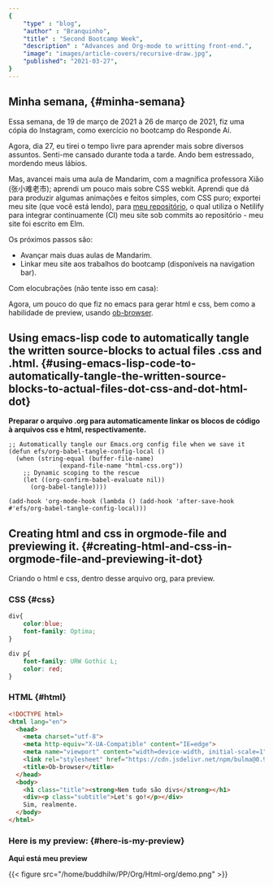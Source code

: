 ```yaml
---
{
	"type" : "blog",
	"author" : "Branquinho",
	"title" : "Second Bootcamp Week",
	"description" : "Advances and Org-mode to writting front-end.",
	"image": "images/article-covers/recursive-draw.jpg",
	"published": "2021-03-27",
}
---
```


## Minha semana, {#minha-semana}

Essa semana, de  19 de  março de 2021  à 26 de março de 2021, fiz uma cópia do Instagram, como exercício no bootcamp do Responde Aí.

Agora, dia 27, eu tirei o tempo livre para aprender mais sobre diversos assuntos. Senti-me cansado durante toda a tarde. Ando bem estressado, mordendo meus lábios. 

Mas, avancei mais uma aula de Mandarim, com a magnífica professora Xiǎo (张小难老市); aprendi um pouco mais sobre CSS webkit. Aprendi que dá para produzir algumas animações e feitos simples, com CSS puro; exportei meu site (que você está lendo), para [meu repositório](https://github.com/BuddhiLW/elm-pages-starter), o qual utiliza o Netilify para integrar continuamente (CI) meu site sob commits ao repositório - meu site foi escrito em Elm.

Os próximos passos são:

-   Avançar mais duas aulas de Mandarim.
-   Linkar meu site aos trabalhos do bootcamp (disponíveis na navigation bar).

<!-- Algumas coisas maneira que podem ser feitas com CSS, no presente. -->

<!-- Com Bulma: -->

<!-- <\!-- <button class="button is-loading"> -\-> -->
<!-- <\!--   Loading button -\-> -->
<!-- <\!-- </button> -\-> -->

<!-- {{< figure src="./button.gif" >}} -->

Com elocubrações (não tente isso em casa):

<!-- <script src="https://cpwebassets.codepen.io/assets/editor/iframe/iframeRefreshCSS-4793b73c6332f7f14a9b6bba5d5e62748e9d1bd0b5c52d7af6376f3d1c625d7e.js"></script> -->

Agora, um pouco do que fiz no emacs para gerar html e css, bem como a habilidade de preview, usando [ob-browser](https://github.com/krisajenkins/ob-browser).


## Using emacs-lisp code to automatically tangle the written source-blocks to actual files .css and .html. {#using-emacs-lisp-code-to-automatically-tangle-the-written-source-blocks-to-actual-files-dot-css-and-dot-html-dot}

**Preparar o arquivo .org para automaticamente linkar os blocos de código à arquivos css e html, respectivamente.**

```emacs-lisp
;; Automatically tangle our Emacs.org config file when we save it
(defun efs/org-babel-tangle-config-local ()
  (when (string-equal (buffer-file-name)
		      (expand-file-name "html-css.org"))
    ;; Dynamic scoping to the rescue
    (let ((org-confirm-babel-evaluate nil))
      (org-babel-tangle))))

(add-hook 'org-mode-hook (lambda () (add-hook 'after-save-hook #'efs/org-babel-tangle-config-local)))

```


## Creating html and css in orgmode-file and previewing it. {#creating-html-and-css-in-orgmode-file-and-previewing-it-dot}

Criando o html e css, dentro desse arquivo org, para preview.


### CSS {#css}

```css
div{
    color:blue;
    font-family: Optima;
}

div p{
    font-family: URW Gothic L;
    color: red;
}
```


### HTML {#html}

```html
<!DOCTYPE html>
<html lang="en">
  <head>
    <meta charset="utf-8">
    <meta http-equiv="X-UA-Compatible" content="IE=edge">
    <meta name="viewport" content="width=device-width, initial-scale=1">
    <link rel="stylesheet" href="https://cdn.jsdelivr.net/npm/bulma@0.9.2/css/bulma.min.css">
    <title>Ob-browser</title>
  </head>
  <body>
    <h1 class="title"><strong>Nem tudo são divs</strong></h1>
    <div><p class="subtitle">Let's go!</p></div>
    Sim, realmente.
  </body>
</html>
```

<!-- {{< figure src="/ox-hugo/demo.png" >}} -->


### Here is my preview: {#here-is-my-preview}

**Aqui está meu preview**

{{< figure src="/home/buddhilw/PP/Org/Html-org/demo.png" >}}
